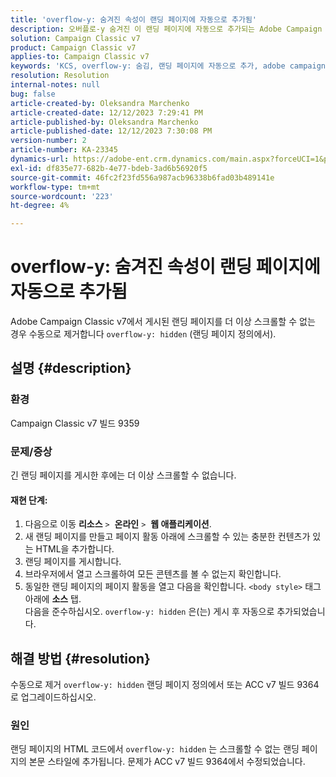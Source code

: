 ```yaml
---
title: 'overflow-y: 숨겨진 속성이 랜딩 페이지에 자동으로 추가됨'
description: 오버플로-y 숨겨진 이 랜딩 페이지에 자동으로 추가되는 Adobe Campaign Classic 문제를 해결하는 방법을 알아봅니다.
solution: Campaign Classic v7
product: Campaign Classic v7
applies-to: Campaign Classic v7
keywords: 'KCS, overflow-y: 숨김, 랜딩 페이지에 자동으로 추가, adobe campaign, ACC v7 빌드 9359, ACC v7 빌드 9364로 업그레이드, Campaign Classic'
resolution: Resolution
internal-notes: null
bug: false
article-created-by: Oleksandra Marchenko
article-created-date: 12/12/2023 7:29:41 PM
article-published-by: Oleksandra Marchenko
article-published-date: 12/12/2023 7:30:08 PM
version-number: 2
article-number: KA-23345
dynamics-url: https://adobe-ent.crm.dynamics.com/main.aspx?forceUCI=1&pagetype=entityrecord&etn=knowledgearticle&id=fd333dc5-2499-ee11-be37-6045bd0065f9
exl-id: df835e77-682b-4e77-bdeb-3ad6b56920f5
source-git-commit: 46fc2f23fd556a987acb96338b6fad03b489141e
workflow-type: tm+mt
source-wordcount: '223'
ht-degree: 4%

---
```


# overflow-y: 숨겨진 속성이 랜딩 페이지에 자동으로 추가됨


Adobe Campaign Classic v7에서 게시된 랜딩 페이지를 더 이상 스크롤할 수 없는 경우 수동으로 제거합니다 `overflow-y: hidden` (랜딩 페이지 정의에서).

## 설명 {#description}


### <b>환경</b>

Campaign Classic v7 빌드 9359

### <b>문제/증상</b>

긴 랜딩 페이지를 게시한 후에는 더 이상 스크롤할 수 없습니다.

#### <b>재현 단계:</b>

1. 다음으로 이동 <b>리소스</b> `>`  <b>온라인</b> `>`  <b>웹 애플리케이션</b>.
2. 새 랜딩 페이지를 만들고 페이지 활동 아래에 스크롤할 수 있는 충분한 컨텐츠가 있는 HTML을 추가합니다.
3. 랜딩 페이지를 게시합니다.
4. 브라우저에서 열고 스크롤하여 모든 콘텐츠를 볼 수 없는지 확인합니다.
5. 동일한 랜딩 페이지의 페이지 활동을 열고 다음을 확인합니다. `<body style>` 태그 아래에 <b>소스</b> 탭.\
   다음을 준수하십시오. `overflow-y: hidden` 은(는) 게시 후 자동으로 추가되었습니다.



## 해결 방법 {#resolution}


수동으로 제거 `overflow-y: hidden` 랜딩 페이지 정의에서 또는 ACC v7 빌드 9364로 업그레이드하십시오.

### <b>원인</b>

랜딩 페이지의 HTML 코드에서 `overflow-y: hidden` 는 스크롤할 수 없는 랜딩 페이지의 본문 스타일에 추가됩니다. 문제가 ACC v7 빌드 9364에서 수정되었습니다.
